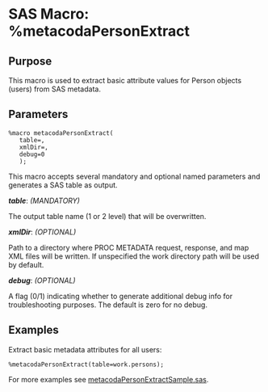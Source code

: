 # SAS Macro: %metacodaPersonExtract

## Purpose

This macro is used to extract basic attribute values for Person objects (users) from SAS metadata.

## Parameters

    %macro metacodaPersonExtract(
       table=,
       xmlDir=,
       debug=0
       );

This macro accepts several mandatory and optional named parameters and generates a SAS table
as output.

***table***: _(MANDATORY)_

The output table name (1 or 2 level) that will be overwritten.

***xmlDir***: _(OPTIONAL)_
 
Path to a directory where PROC METADATA request, response, and map XML files will be written.
If unspecified the work directory path will be used by default.

***debug***: _(OPTIONAL)_

A flag (0/1) indicating whether to generate additional debug info for troubleshooting purposes.
The default is zero for no debug.

## Examples

Extract basic metadata attributes for all users:
 
    %metacodaPersonExtract(table=work.persons);

For more examples see [metacodaPersonExtractSample.sas](https://github.com/Metacoda/idsync-utils/blob/master/samples/metacodaPersonExtractSample.sas).